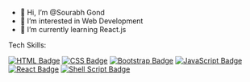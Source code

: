 - 👋 Hi, I’m @Sourabh Gond
- 👀 I’m interested in Web Development
- 🌱 I’m currently learning React.js


Tech Skills:

[![HTML Badge](https://img.shields.io/badge/-HTML-orange?style=flat&logo=html5&logoColor=white)](https://www.w3schools.com/html/)
[![CSS Badge](https://img.shields.io/badge/-CSS-blue?style=flat&logo=css3&logoColor=white)](https://www.w3schools.com/css/)
[![Bootstrap Badge](https://img.shields.io/badge/-Bootstrap-purple?style=flat&logo=bootstrap&logoColor=white)](https://getbootstrap.com/)
[![JavaScript Badge](https://img.shields.io/badge/-JavaScript-yellow?style=flat&logo=javascript&logoColor=white)](https://developer.mozilla.org/en-US/docs/Web/JavaScript)
[![React Badge](https://img.shields.io/badge/-React-blue?style=flat&logo=react&logoColor=white)](https://reactjs.org/)
[![Shell Script Badge](https://img.shields.io/badge/-Shell%20Script-yellow?style=flat&logo=gnu-bash&logoColor=white)](https://www.gnu.org/software/bash/)




<!---
Sourabh9879/Sourabh9879 is a ✨ special ✨ repository because its `README.md` (this file) appears on your GitHub profile.
You can click the Preview link to take a look at your changes.
--->
